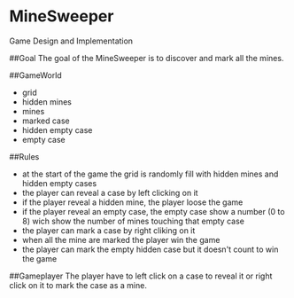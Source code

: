 # MineSweeper
Game Design and Implementation

##Goal
The goal of the MineSweeper is to discover and mark all the mines.

##GameWorld
- grid
- hidden mines
- mines
- marked case
- hidden empty case
- empty case

##Rules
- at the start of the game the grid is randomly fill with hidden mines and hidden empty cases
- the player can reveal a case by left clicking on it
- if the player reveal a hidden mine, the player loose the game
- if the player reveal an empty case, the empty case show a number (0 to 8) wich show the number of mines touching that empty case
- the player can mark a case by right cliking on it
- when all the mine are marked the player win the game
- the player can mark the empty hidden case but it doesn't count to win the game

##Gameplayer
The player have to left click on a case to reveal it or right click on it to mark the case as a mine.
